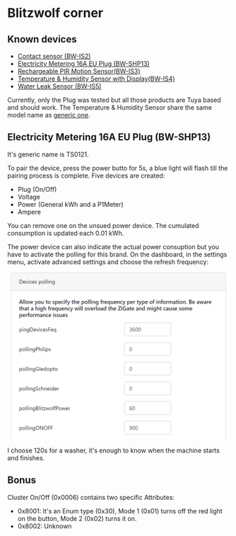 # Blitzwolf corner

## Known devices
* [Contact sensor (BW-IS2)](https://zigbee.blakadder.com/BlitzWolf_BW-IS2.html)
* [Electricity Metering 16A EU Plug (BW-SHP13)](https://zigbee.blakadder.com/BlitzWolf_BW-SHP13.html)
* [Rechargeable PIR Motion Sensor(BW-IS3)](https://zigbee.blakadder.com/BlitzWolf_BW-IS3.html)
* [Temperature & Humidity Sensor with Display(BW-IS4)](https://zigbee.blakadder.com/BlitzWolf_BW-IS4.html)
* [Water Leak Sensor (BW-IS5)](https://zigbee.blakadder.com/BlitzWolf_BW-IS5.html)

Currently, only the Plug was tested but all those products are Tuya based and should work.
The Temperature & Humidity Sensor share the same model name as [generic one](https://zigbee.blakadder.com/Tuya_TS0201.html).


## Electricity Metering 16A EU Plug (BW-SHP13)
It's generic name is TS0121.

To pair the device, press the power butto for 5s, a blue light will flash till the pairing process is complete.
Five devices are created:
* Plug (On/Off)
* Voltage
* Power (General kWh and a P1Meter)
* Ampere

You can remove one on the unsued power device. The cumulated consumption is updated each 0.01 kWh.

The power device can also indicate the actual power consuption but you have to activate the polling for this brand.
On the dashboard, in the settings menu, activate advanced settings and choose the refresh frequency:


![](../Images/Settings_polling_bltzwolf.PNG)


I choose 120s for a washer, it's enough to know when the machine starts and finishes.

## Bonus
Cluster On/Off (0x0006) contains two specific Attributes:
* 0x8001: It's an Enum type (0x30), Mode 1 (0x01) turns off the red light on the button, Mode 2 (0x02) turns it on.
* 0x8002: Unknown
